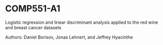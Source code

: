 # COMP551-A1
Logistic regression and linear discriminant analysis applied to the red wine and breast cancer datasets

Authors: Daniel Borisov, Jonas Lehnert, and Jeffrey Hyacinthe

